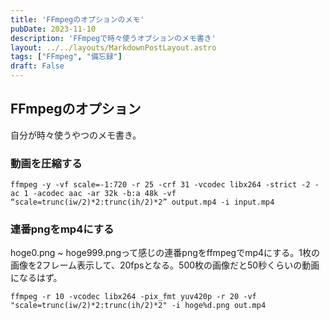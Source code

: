 ```yaml
---
title: 'FFmpegのオプションのメモ'
pubDate: 2023-11-10
description: 'FFmpegで時々使うオプションのメモ書き'
layout: ../../layouts/MarkdownPostLayout.astro
tags: ["FFmpeg", "備忘録"]
draft: False
---
```


## FFmpegのオプション
自分が時々使うやつのメモ書き。

### 動画を圧縮する
```
ffmpeg -y -vf scale=-1:720 -r 25 -crf 31 -vcodec libx264 -strict -2 -ac 1 -acodec aac -ar 32k -b:a 48k -vf “scale=trunc(iw/2)*2:trunc(ih/2)*2” output.mp4 -i input.mp4
```

### 連番pngをmp4にする
hoge0.png ~ hoge999.pngって感じの連番pngをffmpegでmp4にする。1枚の画像を2フレーム表示して、20fpsとなる。500枚の画像だと50秒くらいの動画になるはず。

```
ffmpeg -r 10 -vcodec libx264 -pix_fmt yuv420p -r 20 -vf "scale=trunc(iw/2)*2:trunc(ih/2)*2" -i hoge%d.png out.mp4
```
